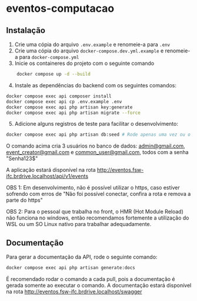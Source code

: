 # eventos-computacao

## Instalação

1. Crie uma cópia do arquivo `.env.example` e renomeie-a para `.env`
2. Crie uma cópia do arquivo `docker-compose.dev.yml.example` e renomeie-a para `docker-compose.yml`
3. Inicie os containeres do projeto com o seguinte comando
```bash
    docker compose up -d --build
```
4. Instale as dependências do backend com os seguintes comandos:
```bash
docker compose exec api composer install
docker compose exec api cp .env.example .env
docker compose exec api php artisan key:generate
docker compose exec api php artisan migrate --force
```

5. Adicione alguns registros de teste para facilitar o desenvolvimento:
```bash
docker compose exec api php artisan db:seed # Rode apenas uma vez ou o haverá registros duplicados no seu banco de dados
```
O comando acima cria 3 usuários no banco de dados: admin@gmail.com, event_creator@gmail.com e common_user@gmail.com, todos com a senha "Senha123$"


A aplicação estará disponível na rota http://eventos.fsw-ifc.brdrive.localhost/api/v1/events



OBS 1: Em desenvolvimento, não é possível utilizar o https, caso estiver sofrendo com erros de "Não foi possível conectar, confira a rota e remova a parte do https"

OBS 2: Para o pessoal que trabalha no front, o HMR (Hot Module Reload) não funciona no windows, então recomendamos fortemente a utilização do WSL ou um SO Linux nativo para trabalhar adequadamente.

## Documentação

Para gerar a documentação da API, rode o seguinte comando:
```bash
docker compose exec api php artisan generate:docs
```
É recomendado rodar o comando a cada pull, pois a documentação é gerada somente ao executar o comando.
A documentação estará disponível na rota http://eventos.fsw-ifc.brdrive.localhost/swagger